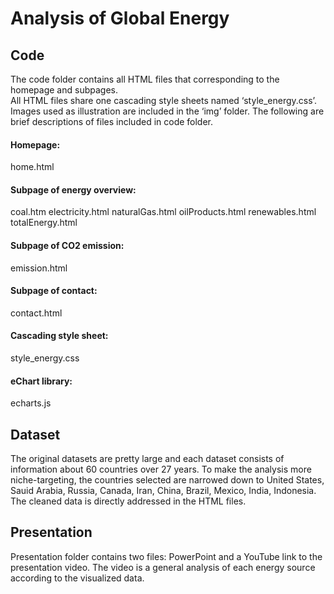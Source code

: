 # Analysis of Global Energy
## Code
The code folder contains all HTML files that corresponding to the homepage and subpages.  
All HTML files share one cascading style sheets named ‘style_energy.css’.  Images used as illustration are included in the ‘img’ folder. The following are brief descriptions of files included in code folder.

#### Homepage:
home.html

#### Subpage of energy overview:
coal.htm
electricity.html
naturalGas.html
oilProducts.html
renewables.html
totalEnergy.html

#### Subpage of CO2 emission:
emission.html

#### Subpage of contact: 
contact.html

#### Cascading style sheet:
style_energy.css

#### eChart library:
echarts.js

## Dataset
The original datasets are pretty large and each dataset consists of information about 60 countries over 27 years. To make the analysis more niche-targeting, the countries selected are narrowed down to United States, Sauid Arabia, Russia, Canada, Iran, China, Brazil, Mexico, India, Indonesia. The cleaned data is directly addressed in the HTML files. 

## Presentation
Presentation folder contains two files: PowerPoint and a YouTube link to the presentation video. The video is a general analysis of each energy source according to the visualized data. 
